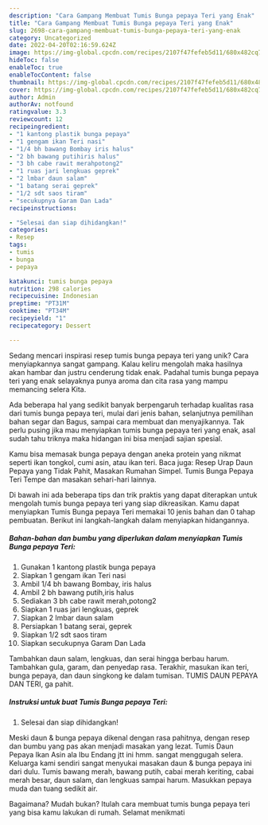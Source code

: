 ```yaml
---
description: "Cara Gampang Membuat Tumis Bunga pepaya Teri yang Enak"
title: "Cara Gampang Membuat Tumis Bunga pepaya Teri yang Enak"
slug: 2698-cara-gampang-membuat-tumis-bunga-pepaya-teri-yang-enak
category: Uncategorized
date: 2022-04-20T02:16:59.624Z
image: https://img-global.cpcdn.com/recipes/2107f47fefeb5d11/680x482cq70/tumis-bunga-pepaya-teri-foto-resep-utama.jpg
hideToc: false
enableToc: true
enableTocContent: false
thumbnail: https://img-global.cpcdn.com/recipes/2107f47fefeb5d11/680x482cq70/tumis-bunga-pepaya-teri-foto-resep-utama.jpg
cover: https://img-global.cpcdn.com/recipes/2107f47fefeb5d11/680x482cq70/tumis-bunga-pepaya-teri-foto-resep-utama.jpg
author: Admin
authorAv: notfound
ratingvalue: 3.3
reviewcount: 12
recipeingredient:
- "1 kantong plastik bunga pepaya"
- "1 gengam ikan Teri nasi"
- "1/4 bh bawang Bombay iris halus"
- "2 bh bawang putihiris halus"
- "3 bh cabe rawit merahpotong2"
- "1 ruas jari lengkuas geprek"
- "2 lmbar daun salam"
- "1 batang serai geprek"
- "1/2 sdt saos tiram"
- "secukupnya Garam Dan Lada"
recipeinstructions:

- "Selesai dan siap dihidangkan!"
categories:
- Resep
tags:
- tumis
- bunga
- pepaya

katakunci: tumis bunga pepaya 
nutrition: 298 calories
recipecuisine: Indonesian
preptime: "PT31M"
cooktime: "PT34M"
recipeyield: "1"
recipecategory: Dessert

---
```





Sedang mencari inspirasi resep tumis bunga pepaya teri yang unik? Cara menyiapkannya sangat gampang. Kalau keliru mengolah maka hasilnya akan hambar dan justru cenderung tidak enak. Padahal tumis bunga pepaya teri yang enak selayaknya punya aroma dan cita rasa yang mampu memancing selera Kita.





Ada beberapa hal yang sedikit banyak berpengaruh terhadap kualitas rasa dari tumis bunga pepaya teri, mulai dari jenis bahan, selanjutnya pemilihan bahan segar dan Bagus, sampai cara membuat dan menyajikannya. Tak perlu pusing jika mau menyiapkan tumis bunga pepaya teri yang enak,      asal sudah tahu triknya maka hidangan ini bisa menjadi sajian spesial.














Kamu bisa memasak bunga pepaya dengan aneka protein yang nikmat seperti ikan tongkol, cumi asin, atau ikan teri. Baca juga: Resep Urap Daun Pepaya yang Tidak Pahit, Masakan Rumahan Simpel. Tumis Bunga Pepaya Teri Tempe dan masakan sehari-hari lainnya.






Di bawah ini ada beberapa tips dan trik praktis yang dapat diterapkan untuk mengolah tumis bunga pepaya teri yang siap dikreasikan. Kamu dapat menyiapkan Tumis Bunga pepaya Teri memakai 10 jenis bahan dan 0 tahap pembuatan. Berikut ini langkah-langkah dalam menyiapkan hidangannya.

<!--inarticleads1-->

##### Bahan-bahan dan bumbu yang diperlukan dalam menyiapkan Tumis Bunga pepaya Teri:

1. Gunakan 1 kantong plastik bunga pepaya
1. Siapkan 1 gengam ikan Teri nasi
1. Ambil 1/4 bh bawang Bombay, iris halus
1. Ambil 2 bh bawang putih,iris halus
1. Sediakan 3 bh cabe rawit merah,potong2
1. Siapkan 1 ruas jari lengkuas, geprek
1. Siapkan 2 lmbar daun salam
1. Persiapkan 1 batang serai, geprek
1. Siapkan 1/2 sdt saos tiram
1. Siapkan secukupnya Garam Dan Lada


Tambahkan daun salam, lengkuas, dan serai hingga berbau harum. Tambahkan gula, garam, dan penyedap rasa. Terakhir, masukan ikan teri, bunga pepaya, dan daun singkong ke dalam tumisan. TUMIS DAUN PEPAYA DAN TERI, ga pahit. 

<!--inarticleads2-->

##### Instruksi untuk buat Tumis Bunga pepaya Teri:


1. Selesai dan siap dihidangkan!

Meski daun &amp; bunga pepaya dikenal dengan rasa pahitnya, dengan resep dan bumbu yang pas akan menjadi masakan yang lezat. Tumis Daun Pepaya Ikan Asin ala Ibu Endang jtt ini hmm. sangat menggugah selera. Keluarga kami sendiri sangat menyukai masakan daun &amp; bunga pepaya ini dari dulu. Tumis bawang merah, bawang putih, cabai merah keriting, cabai merah besar, daun salam, dan lengkuas sampai harum. Masukkan pepaya muda dan tuang sedikit air. 

Bagaimana? Mudah bukan? Itulah cara membuat tumis bunga pepaya teri yang bisa kamu lakukan di rumah. Selamat menikmati
